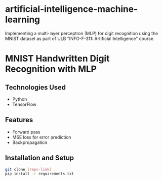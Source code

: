 # artificial-intelligence-machine-learning
Implementing a multi-layer perceptron (MLP) for digit recognition using the MNIST dataset as part of ULB "INFO-F-311: Artificial Intelligence" course.

# MNIST Handwritten Digit Recognition with MLP

## Technologies Used

- Python
- TensorFlow

## Features

- Forward pass
- MSE loss for error prediction
- Backpropagation

## Installation and Setup

```bash
git clone [repo-link]
pip install -r requirements.txt
